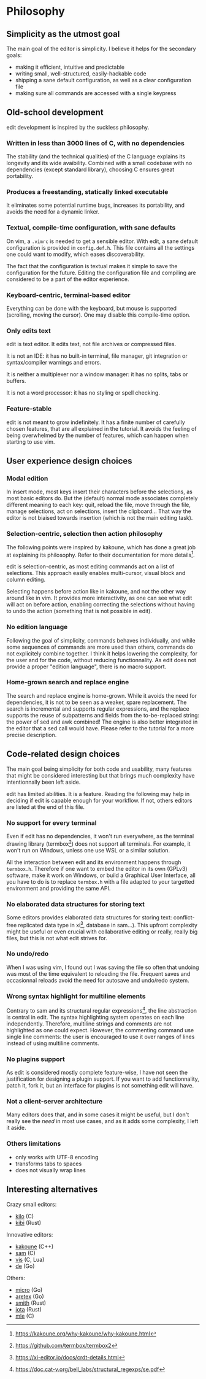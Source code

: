# Philosophy

## Simplicity as the utmost goal

The main goal of the editor is simplicity. I believe it helps for the secondary
goals:

* making it efficient, intuitive and predictable
* writing small, well-structured, easily-hackable code
* shipping a sane default configuration, as well as a clear configuration file
* making sure all commands are accessed with a single keypress


## Old-school development

edit development is inspired by the suckless philosophy.

### Written in less than 3000 lines of C, with no dependencies

The stability (and the technical qualities) of the C language explains its
longevity and its wide avaibility. Combined with a small codebase with no
dependencies (except standard library), choosing C ensures great portability.

### Produces a freestanding, statically linked executable

It eliminates some potential runtime bugs, increases its portability, and avoids
the need for a dynamic linker.

### Textual, compile-time configuration, with sane defaults

On vim, a `.vimrc` is needed to get a sensible editor. With edit, a sane
default configuration is provided in `config.def.h`. This file contains all the
settings one could want to modify, which eases discoverability.

The fact that the configuration is textual makes it simple to save the
configuration for the future. Editing the configuration file and compiling are
considered to be a part of the editor experience.

### Keyboard-centric, terminal-based editor

Everything can be done with the keyboard, but mouse is supported (scrolling,
moving the cursor). One may disable this compile-time option.

### Only edits text

edit is text editor. It edits text, not file archives or compressed files.

It is not an IDE: it has no built-in terminal, file manager, git integration or
syntax/compiler warnings and errors.

It is neither a multiplexer nor a window manager: it has no splits, tabs or
buffers.

It is not a word processor: it has no styling or spell checking.

### Feature-stable

edit is not meant to grow indefinitely. It has a finite number of carefully
chosen features, that are all explained in the tutorial. It avoids the feeling
of being overwhelmed by the number of features, which can happen when starting
to use vim.


## User experience design choices

### Modal edition

In insert mode, most keys insert their characters before the selections, as most
basic editors do. But the (default) normal mode associates completely different
meaning to each key: quit, reload the file, move through the file, manage
selections, act on selections, insert the clipboard... That way the editor is
not biaised towards insertion (which is not the main editing task).

### Selection-centric, selection then action philosophy

The following points were inspired by kakoune, which has done a great job at
explaining its philosophy. Refer to their documentation for more details[^1].

[^1]: https://kakoune.org/why-kakoune/why-kakoune.html

edit is selection-centric, as most editing commands act on a list of selections.
This approach easily enables multi-cursor, visual block and column editing.

Selecting happens before action like in kakoune, and not the other way around
like in vim. It provides more interactivity, as one can see what edit will act
on before action, enabling correcting the selections without having to undo the
action (something that is not possible in edit).

### No edition language

Following the goal of simplicity, commands behaves individually, and while some
sequences of commands are more used than others, commands do not explicitely
combine together. I think it helps lowering the complexity, for the user and for
the code, without reducing functionnality. As edit does not provide a proper
"edition language", there is no macro support.

### Home-grown search and replace engine

The search and replace engine is home-grown. While it avoids the need for
dependencies, it is not to be seen as a weaker, spare replacement. The search is
incremental and supports regular expressions, and the replace supports the reuse
of subpatterns and fields from the to-be-replaced string: the power of sed and
awk combined! The engine is also better integrated in the editor that a sed call
would have. Please refer to the tutorial for a more precise description.


## Code-related design choices

The main goal being simplicity for both code and usability, many features that
might be considered interesting but that brings much complexity have
intentionnally been left aside.

edit has limited abilities. It is a feature. Reading the following may help in
deciding if edit is capable enough for your workflow. If not, others editors are
listed at the end of this file.


### No support for every terminal

Even if edit has no dependencies, it won't run everywhere, as the terminal
drawing library (termbox[^2]) does not support all terminals. For example, it
won't run on Windows, unless one use WSL or a similar solution.

[^2]: https://github.com/termbox/termbox2

All the interaction between edit and its environment happens through
`termbox.h`. Therefore if one want to embed the editor in its own (GPLv3)
software, make it work on Windows, or build a Graphical User Interface, all you
have to do is to replace `termbox.h` with a file adapted to your targetted
environment and providing the same API.

### No elaborated data structures for storing text

Some editors provides elaborated data structures for storing text: conflict-free
replicated data type in xi[^3], database in sam...). This upfront complexity
might be useful or even crucial with collaborative editing or really, really big
files, but this is not what edit strives for.

[^3]: https://xi-editor.io/docs/crdt-details.html

### No undo/redo

When I was using vim, I found out I was saving the file so often that undoing
was most of the time equivalent to reloading the file. Frequent saves and
occasionnal reloads avoid the need for autosave and undo/redo system.

### Wrong syntax highlight for multiline elements

Contrary to sam and its structural regular expressions[^4], the line abstraction
is central in edit. The syntax highlighting system operates on each line
independently. Therefore, multiline strings and comments are not highlighted as
one could expect. However, the commenting command use single line comments: the
user is encouraged to use it over ranges of lines instead of using multiline
comments.

[^4]: https://doc.cat-v.org/bell_labs/structural_regexps/se.pdf

### No plugins support

As edit is considered mostly complete feature-wise, I have not seen the
justification for designing a plugin support. If you want to add functionnality,
patch it, fork it, but an interface for plugins is not something edit will have.

### Not a client-server architecture

Many editors does that, and in some cases it might be useful, but I don't really
see the *need* in most use cases, and as it adds some complexity, I left it
aside.

### Others limitations

* only works with UTF-8 encoding
* transforms tabs to spaces
* does not visually wrap lines


## Interesting alternatives

Crazy small editors:
* [kilo](https://github.com/antirez/kilo) (C)
* [kibi](https://github.com/ilai-deutel/kibi) (Rust)

Innovative editors:
* [kakoune](https://kakoune.org) (C++)
* [sam](http://doc.cat-v.org/plan_9/4th_edition/papers/sam/) (C)
* [vis](https://github.com/martanne/vis) (C, Lua)
* [de](https://github.com/driusan/de) (Go)

Others:
* [micro](https://github.com/zyedidia/micro) (Go)
* [aretex](https://github.com/aretext/aretext) (Go)
* [smith](https://github.com/IGI-111/Smith) (Rust)
* [iota](https://github.com/gchp/iota) (Rust)
* [mle](https://github.com/adsr/mle) (C)
